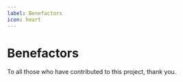 ```yaml
---
label: Benefactors
icon: heart
---
```


# Benefactors

To all those who have contributed to this project, thank you.
